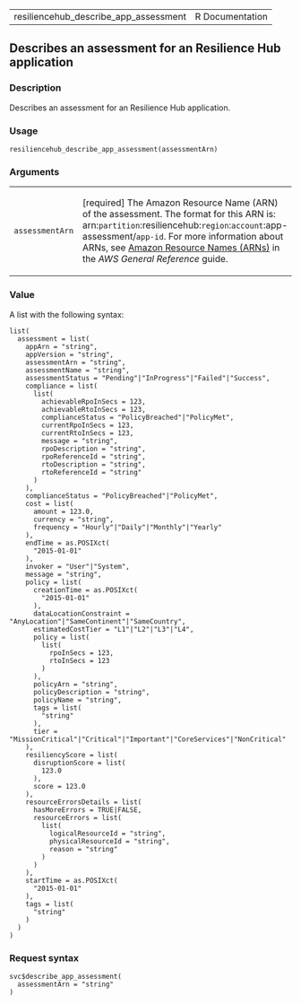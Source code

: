 <table style="width: 100%;">
<tbody>
<tr class="odd">
<td>resiliencehub_describe_app_assessment</td>
<td style="text-align: right;">R Documentation</td>
</tr>
</tbody>
</table>

## Describes an assessment for an Resilience Hub application

### Description

Describes an assessment for an Resilience Hub application.

### Usage

    resiliencehub_describe_app_assessment(assessmentArn)

### Arguments

<table>
<colgroup>
<col style="width: 35%" />
<col style="width: 65%" />
</colgroup>
<tbody>
<tr class="odd">
<td><code
id="resiliencehub_describe_app_assessment_:_assessmentArn">assessmentArn</code></td>
<td><p>[required] The Amazon Resource Name (ARN) of the assessment. The
format for this ARN is:
arn:<code>partition</code>:resiliencehub:<code>region</code>:<code>account</code>:app-assessment/<code>app-id</code>.
For more information about ARNs, see <a
href="https://docs.aws.amazon.com/IAM/latest/UserGuide/reference-arns.html">Amazon
Resource Names (ARNs)</a> in the <em>AWS General Reference</em>
guide.</p></td>
</tr>
</tbody>
</table>

### Value

A list with the following syntax:

    list(
      assessment = list(
        appArn = "string",
        appVersion = "string",
        assessmentArn = "string",
        assessmentName = "string",
        assessmentStatus = "Pending"|"InProgress"|"Failed"|"Success",
        compliance = list(
          list(
            achievableRpoInSecs = 123,
            achievableRtoInSecs = 123,
            complianceStatus = "PolicyBreached"|"PolicyMet",
            currentRpoInSecs = 123,
            currentRtoInSecs = 123,
            message = "string",
            rpoDescription = "string",
            rpoReferenceId = "string",
            rtoDescription = "string",
            rtoReferenceId = "string"
          )
        ),
        complianceStatus = "PolicyBreached"|"PolicyMet",
        cost = list(
          amount = 123.0,
          currency = "string",
          frequency = "Hourly"|"Daily"|"Monthly"|"Yearly"
        ),
        endTime = as.POSIXct(
          "2015-01-01"
        ),
        invoker = "User"|"System",
        message = "string",
        policy = list(
          creationTime = as.POSIXct(
            "2015-01-01"
          ),
          dataLocationConstraint = "AnyLocation"|"SameContinent"|"SameCountry",
          estimatedCostTier = "L1"|"L2"|"L3"|"L4",
          policy = list(
            list(
              rpoInSecs = 123,
              rtoInSecs = 123
            )
          ),
          policyArn = "string",
          policyDescription = "string",
          policyName = "string",
          tags = list(
            "string"
          ),
          tier = "MissionCritical"|"Critical"|"Important"|"CoreServices"|"NonCritical"
        ),
        resiliencyScore = list(
          disruptionScore = list(
            123.0
          ),
          score = 123.0
        ),
        resourceErrorsDetails = list(
          hasMoreErrors = TRUE|FALSE,
          resourceErrors = list(
            list(
              logicalResourceId = "string",
              physicalResourceId = "string",
              reason = "string"
            )
          )
        ),
        startTime = as.POSIXct(
          "2015-01-01"
        ),
        tags = list(
          "string"
        )
      )
    )

### Request syntax

    svc$describe_app_assessment(
      assessmentArn = "string"
    )

